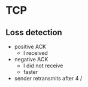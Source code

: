 # TCP

## Loss detection
-	positive ACK 
	-	I received
-	negative ACK
	-	I did not receive
	-	faster 
-	sender retransmits after 4 
/
